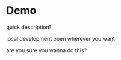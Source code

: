 # Demo


quick description!


local development open wherever you want

are you sure you wanna do this? 
